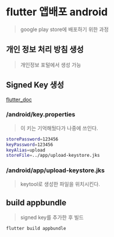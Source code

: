 # flutter 앱배포 android

> google play store에 배포하기 위한 과정

## 개인 정보 처리 방침 생성

> 개인정보 포털에서 생성 가능

## Signed Key 생성

[flutter_doc](https://docs.flutter.dev/deployment/android)

### /android/key.properties

> 이 키는 기억해뒀다가 나중에 쓰인다.

```sh
storePassword=123456
keyPassword=123456
keyAlias=upload
storeFile=../app/upload-keystore.jks
```

### /android/app/upload-keystore.jks

> keytool로 생성한 파일을 위치시킨다.

## build appbundle

> signed key를 추가한 후 빌드

```sh
flutter build appbundle
```
